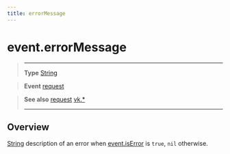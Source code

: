 ```yaml
---
title: errorMessage
---
```

# event.errorMessage

> --------------------- ------------------------------------------------------------------------------------------
> __Type__              [String](https://docs.coronalabs.com/api/type/String.html)

> __Event__             [request](/plugin/vk/event/request/)

> __See also__          [request](/plugin/vk/event/request/)
>						[vk.*](/plugin/vk/)
> --------------------- ------------------------------------------------------------------------------------------

## Overview

[String](https://docs.coronalabs.com/api/type/String.html) description of an error when [event.isError](/plugin/vk/event/request/isError) is `true`, `nil` otherwise.
